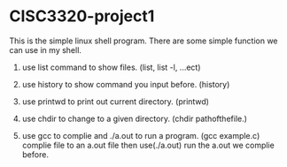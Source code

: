 # CISC3320-project1

This is the simple linux shell program. There are some simple function we can use in my shell.
1. use list command to show files.
  (list, list -l,  ...ect)

2. use history to show command you input before.
  (history)

3. use printwd to print out current directory.
  (printwd)

4. use chdir to change to a given directory.
   (chdir pathofthefile.)

5. use gcc to complie and ./a.out to run a program.
   (gcc example.c) complie file to an a.out file
   then use(./a.out) run the a.out we complie before.
 
